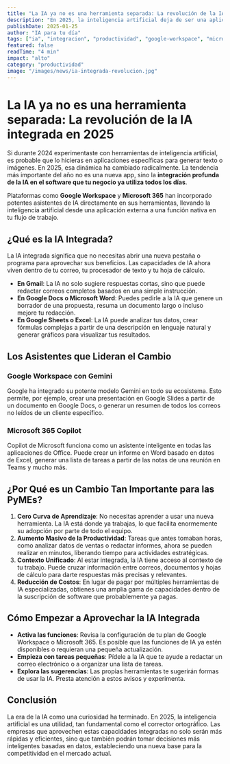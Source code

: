 ```yaml
---
title: "La IA ya no es una herramienta separada: La revolución de la IA integrada en 2025"
description: "En 2025, la inteligencia artificial deja de ser una aplicación externa para convertirse en una función nativa dentro del software que ya usas. Descubre cómo esta integración está cambiando el juego para las PyMEs."
publishDate: 2025-01-25
author: "IA para tu día"
tags: ["ia", "integracion", "productividad", "google-workspace", "microsoft-copilot"]
featured: false
readTime: "4 min"
impact: "alto"
category: "productividad"
image: "/images/news/ia-integrada-revolucion.jpg"
---
```


# La IA ya no es una herramienta separada: La revolución de la IA integrada en 2025

Si durante 2024 experimentaste con herramientas de inteligencia artificial, es probable que lo hicieras en aplicaciones específicas para generar texto o imágenes. En 2025, esa dinámica ha cambiado radicalmente. La tendencia más importante del año no es una nueva app, sino la **integración profunda de la IA en el software que tu negocio ya utiliza todos los días**.

Plataformas como **Google Workspace** y **Microsoft 365** han incorporado potentes asistentes de IA directamente en sus herramientas, llevando la inteligencia artificial desde una aplicación externa a una función nativa en tu flujo de trabajo.

## ¿Qué es la IA Integrada?

La IA integrada significa que no necesitas abrir una nueva pestaña o programa para aprovechar sus beneficios. Las capacidades de IA ahora viven dentro de tu correo, tu procesador de texto y tu hoja de cálculo. 

- **En Gmail**: La IA no solo sugiere respuestas cortas, sino que puede redactar correos completos basados en una simple instrucción.
- **En Google Docs o Microsoft Word**: Puedes pedirle a la IA que genere un borrador de una propuesta, resuma un documento largo o incluso mejore tu redacción.
- **En Google Sheets o Excel**: La IA puede analizar tus datos, crear fórmulas complejas a partir de una descripción en lenguaje natural y generar gráficos para visualizar tus resultados.

## Los Asistentes que Lideran el Cambio

### Google Workspace con Gemini
Google ha integrado su potente modelo Gemini en todo su ecosistema. Esto permite, por ejemplo, crear una presentación en Google Slides a partir de un documento en Google Docs, o generar un resumen de todos los correos no leídos de un cliente específico.

### Microsoft 365 Copilot
Copilot de Microsoft funciona como un asistente inteligente en todas las aplicaciones de Office. Puede crear un informe en Word basado en datos de Excel, generar una lista de tareas a partir de las notas de una reunión en Teams y mucho más.

## ¿Por Qué es un Cambio Tan Importante para las PyMEs?

1.  **Cero Curva de Aprendizaje**: No necesitas aprender a usar una nueva herramienta. La IA está donde ya trabajas, lo que facilita enormemente su adopción por parte de todo el equipo.
2.  **Aumento Masivo de la Productividad**: Tareas que antes tomaban horas, como analizar datos de ventas o redactar informes, ahora se pueden realizar en minutos, liberando tiempo para actividades estratégicas.
3.  **Contexto Unificado**: Al estar integrada, la IA tiene acceso al contexto de tu trabajo. Puede cruzar información entre correos, documentos y hojas de cálculo para darte respuestas más precisas y relevantes.
4.  **Reducción de Costos**: En lugar de pagar por múltiples herramientas de IA especializadas, obtienes una amplia gama de capacidades dentro de la suscripción de software que probablemente ya pagas.

## Cómo Empezar a Aprovechar la IA Integrada

- **Activa las funciones**: Revisa la configuración de tu plan de Google Workspace o Microsoft 365. Es posible que las funciones de IA ya estén disponibles o requieran una pequeña actualización.
- **Empieza con tareas pequeñas**: Pídele a la IA que te ayude a redactar un correo electrónico o a organizar una lista de tareas. 
- **Explora las sugerencias**: Las propias herramientas te sugerirán formas de usar la IA. Presta atención a estos avisos y experimenta.

## Conclusión

La era de la IA como una curiosidad ha terminado. En 2025, la inteligencia artificial es una utilidad, tan fundamental como el corrector ortográfico. Las empresas que aprovechen estas capacidades integradas no solo serán más rápidas y eficientes, sino que también podrán tomar decisiones más inteligentes basadas en datos, estableciendo una nueva base para la competitividad en el mercado actual.
